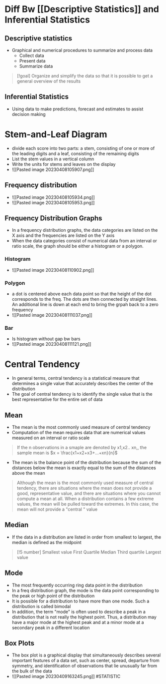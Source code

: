 # Diff Bw [[Descriptive Statistics]]  and Inferential Statistics 
## Descriptive statistics
* Graphical and numerical procedures to summarize and process data
	* Collect data
	* Present data
	* Summarize data
>[!goal]
>Organize and simplify the data so that it is possible to get a general overview of the results
## Inferential Statistics 
* Using data to make predictions, forecast and estimates to assist decision making

# Stem-and-Leaf Diagram
* divide each score into two parts: a stem, consisting of one or more of the leading digits and a leaf, consisting of the remaining digits
* List the stem values in a vertical column
* Write the units for stems and leaves on the display
* ![[Pasted image 20230408105907.png]]
## Frequency distribution
* ![[Pasted image 20230408105934.png]]
* ![[Pasted image 20230408105953.png]]
## Frequency Distribution Graphs
* In a frequency distribution graphs, the data categories are listed on the X axis and the frequencies are listed on the Y axis
* When the data categories consist of numerical data from an interval or ratio scale, the graph should be either a histogram or a polygon.
### Histogram 
* ![[Pasted image 20230408110902.png]]
### Polygon
* a dot is centered above each data point so that the height of the dot corresponds to the freq. The dots are then connected by straight lines. An additional line is down at each end to bring the grpah back to a zero frequency 
* ![[Pasted image 20230408111037.png]]
### Bar
* Is histogram without gap bw bars
* ![[Pasted image 20230408111121.png]]
# Central Tendency
* In general terms, central tendency is a statistical measure that determines a single value that accurately describes the center of the distribution 
* The goal of central tendency is to identify the single value that is the best representative for the entire set of data
## Mean
* The mean is the most commonly used measure of central tendency
* Computation of the mean requires data that are numerical values measured on an interval or ratio scale
> If the n observations in a smaple are denoted by x1,x2.. xn,, the sample mean is
> $x = \frac{x1+x2+x3+...+xn}{n}$
* The mean is the balance point of the distribution because the sum of the distances below the mean is exactly equal to the sum of the distances above the mean
> Although the mean is the most commonly used measure of central tendency, there are situations where the mean does not provide a good, representative value, and there are situations where you cannot compute a mean at all.
> When a distribution contains a few extreme values, the mean will be pulled toward the extremes. In this case, the mean will not provide a "central " value

## Median
* If the data in a distribution are listed in order from smallest to largest, the median is defined as the midpoint 

>[!5 number]
>Smallest value 
>First Quartile
>Median 
>Third quartile 
>Largest value 

## Mode
* The most frequently occurring ring data point in the distribution 
* In a freq distribution graph, the mode is the data point corresponding to the peak or high point of the distribution 
* It is possible for a distribution to have more than one mode. Such a distribution is called bimodal
* In addition, the term "mode" is often used to describe a peak in a distribution that is not really the highest point. Thus, a distribution may have a major mode at the highest peak and at a minor mode at a secondary peak in a different location

## Box Plots
* The box plot is a graphical display that simultaneously describes several important features of a data set, such as center, spread, departure from symmetry, and identification of observations that lie unusually far from the bulk of the data
* ![[Pasted image 20230409163245.png]]
#STATISTIC 